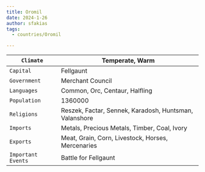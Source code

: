 ```yaml
---
title: Oromil
date: 2024-1-26
author: sfakias
tags:
  - countries/Oromil

---
```

| `Climate` | Temperate, Warm |
| --- | --- |
| `Capital` | Fellgaunt |
| `Government` | Merchant Council |
| `Languages` | Common, Orc, Centaur, Halfling |
| `Population` | 1360000 |
| `Religions` | Reszek, Factar, Sennek, Karadosh, Huntsman, Valanshore |
| `Imports` | Metals, Precious Metals, Timber, Coal, Ivory |
| `Exports` | Meat, Grain, Corn, Livestock, Horses, Mercenaries |
| `Important Events` | Battle for Fellgaunt |
